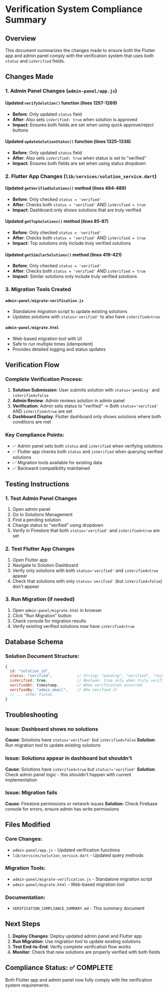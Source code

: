 # Verification System Compliance Summary

## Overview
This document summarizes the changes made to ensure both the Flutter app and admin panel comply with the verification system that uses both `status` and `isVerified` fields.

## Changes Made

### 1. Admin Panel Changes (`admin-panel/app.js`)

#### Updated `verifySolution()` function (lines 1257-1269)
- **Before**: Only updated `status` field
- **After**: Also sets `isVerified: true` when solution is approved
- **Impact**: Ensures both fields are set when using quick approve/reject buttons

#### Updated `updateSolutionStatus()` function (lines 1325-1336)
- **Before**: Only updated `status` field
- **After**: Also sets `isVerified: true` when status is set to "verified"
- **Impact**: Ensures both fields are set when using status dropdown

### 2. Flutter App Changes (`lib/services/solution_service.dart`)

#### Updated `getVerifiedSolutions()` method (lines 484-489)
- **Before**: Only checked `status = 'verified'`
- **After**: Checks both `status = 'verified'` AND `isVerified = true`
- **Impact**: Dashboard only shows solutions that are truly verified

#### Updated `getTopSolutions()` method (lines 85-87)
- **Before**: Only checked `status = 'verified'`
- **After**: Checks both `status = 'verified'` AND `isVerified = true`
- **Impact**: Top solutions only include truly verified solutions

#### Updated `getSimilarSolutions()` method (lines 419-421)
- **Before**: Only checked `status = 'verified'`
- **After**: Checks both `status = 'verified'` AND `isVerified = true`
- **Impact**: Similar solutions only include truly verified solutions

### 3. Migration Tools Created

#### `admin-panel/migrate-verification.js`
- Standalone migration script to update existing solutions
- Updates solutions with `status='verified'` to also have `isVerified=true`

#### `admin-panel/migrate.html`
- Web-based migration tool with UI
- Safe to run multiple times (idempotent)
- Provides detailed logging and status updates

## Verification Flow

### Complete Verification Process:
1. **Solution Submission**: User submits solution with `status='pending'` and `isVerified=false`
2. **Admin Review**: Admin reviews solution in admin panel
3. **Verification**: Admin sets status to "verified" → Both `status='verified'` AND `isVerified=true` are set
4. **Dashboard Display**: Flutter dashboard only shows solutions where both conditions are met

### Key Compliance Points:
- ✅ Admin panel sets both `status` and `isVerified` when verifying solutions
- ✅ Flutter app checks both `status` and `isVerified` when querying verified solutions
- ✅ Migration tools available for existing data
- ✅ Backward compatibility maintained

## Testing Instructions

### 1. Test Admin Panel Changes
1. Open admin panel
2. Go to Solutions Management
3. Find a pending solution
4. Change status to "verified" using dropdown
5. Verify in Firestore that both `status='verified'` and `isVerified=true` are set

### 2. Test Flutter App Changes
1. Open Flutter app
2. Navigate to Solution Dashboard
3. Verify only solutions with both `status='verified'` and `isVerified=true` appear
4. Check that solutions with only `status='verified'` (but `isVerified=false`) don't appear

### 3. Run Migration (if needed)
1. Open `admin-panel/migrate.html` in browser
2. Click "Run Migration" button
3. Check console for migration results
4. Verify existing verified solutions now have `isVerified=true`

## Database Schema

### Solution Document Structure:
```javascript
{
  id: "solution_id",
  status: "verified",           // String: "pending", "verified", "rejected", etc.
  isVerified: true,             // Boolean: true only when truly verified
  verifiedAt: timestamp,        // When verification occurred
  verifiedBy: "admin_email",    // Who verified it
  // ... other fields
}
```

## Troubleshooting

### Issue: Dashboard shows no solutions
**Cause**: Solutions have `status='verified'` but `isVerified=false`
**Solution**: Run migration tool to update existing solutions

### Issue: Solutions appear in dashboard but shouldn't
**Cause**: Solutions have `isVerified=true` but `status!='verified'`
**Solution**: Check admin panel logic - this shouldn't happen with current implementation

### Issue: Migration fails
**Cause**: Firestore permissions or network issues
**Solution**: Check Firebase console for errors, ensure admin has write permissions

## Files Modified

### Core Changes:
- `admin-panel/app.js` - Updated verification functions
- `lib/services/solution_service.dart` - Updated query methods

### Migration Tools:
- `admin-panel/migrate-verification.js` - Standalone migration script
- `admin-panel/migrate.html` - Web-based migration tool

### Documentation:
- `VERIFICATION_COMPLIANCE_SUMMARY.md` - This summary document

## Next Steps

1. **Deploy Changes**: Deploy updated admin panel and Flutter app
2. **Run Migration**: Use migration tool to update existing solutions
3. **Test End-to-End**: Verify complete verification flow works
4. **Monitor**: Check that new solutions are properly verified with both fields

## Compliance Status: ✅ COMPLETE

Both Flutter app and admin panel now fully comply with the verification system requirements.
